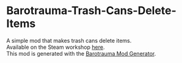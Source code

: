 # Barotrauma-Trash-Cans-Delete-Items

A simple mod that makes trash cans delete items.  
Available on the Steam workshop [here](https://steamcommunity.com/sharedfiles/filedetails/?id=2199198855).  
This mod is generated with the [Barotrauma Mod Generator](https://github.com/Jlobblet/Barotrauma-Mod-Generator).
